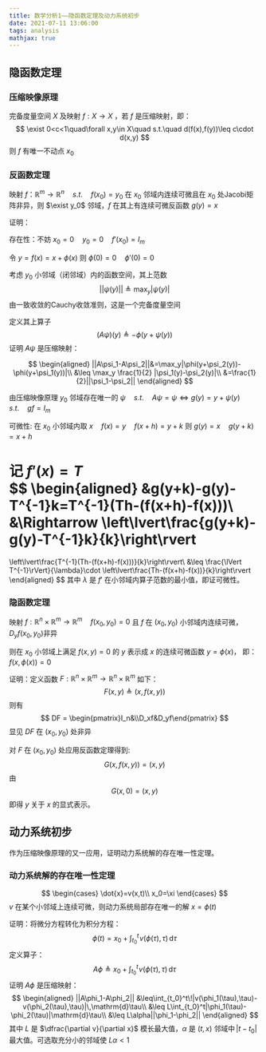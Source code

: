 ```yaml
---
title: 数学分析1——隐函数定理及动力系统初步
date: 2021-07-11 13:06:00
tags: analysis
mathjax: true
---
```

## 隐函数定理
### 压缩映像原理
完备度量空间 $X$ 及映射 $f:X\rightarrow X$ ，若 $f$ 是压缩映射，即：
$$
\exist 0<c<1\quad\forall x,y\in X\quad s.t.\quad d(f(x),f(y))\leq c\cdot d(x,y) 
$$
则 $f$ 有唯一不动点 $x_0$

### 反函数定理 
映射 $f：\mathbb{R}^m\rightarrow \mathbb{R}^n\quad s.t.\quad f(x_0)=y_0$ 在 $x_0$ 邻域内连续可微且在 $x_0$ 处Jacobi矩阵非异，则 $\exist y_0$ 邻域，$f$ 在其上有连续可微反函数 $g(y)=x$

证明：

存在性：不妨 $x_0=0\quad y_0=0\quad f'(x_0)=I_m$

令 $y=f(x)=x+\phi(x)$ 则 $\phi(0)=0\quad \phi'(0)=0$

考虑 $y_0$ 小邻域（闭邻域）内的函数空间，其上范数
$$
||\psi(y)|| \triangleq \max_{y}|\psi(y)|
$$
由一致收敛的Cauchy收敛准则，这是一个完备度量空间

定义其上算子
$$
(A\psi)(y)\triangleq -\phi(y+\psi(y))
$$
证明 $A\psi$ 是压缩映射：

$$
\begin{aligned}
    ||A\psi_1-A\psi_2||&=\max_y|\phi(y+\psi_2(y))-\phi(y+\psi_1(y))|\\
    &\leq \max_y \frac{1}{2} |\psi_1(y)-\psi_2(y)|\\
    &=\frac{1}{2}||\psi_1-\psi_2||
\end{aligned}
$$

由压缩映像原理 $y_0$ 邻域存在唯一的 $\psi \quad s.t.\quad A\psi=\psi \Leftrightarrow g(y)=y+\psi(y) \quad s.t.\quad gf=I_m$

可微性: 在 $x_0$ 小邻域内取 $x\quad f(x)=y\quad f(x+h)=y+k$ 则 $g(y)=x\quad g(y+k)=x+h$
 
 记 $f'(x)=T$  
 $$
 \begin{aligned}
     &g(y+k)-g(y)-T^{-1}k=T^{-1}(Th-(f(x+h)-f(x)))\\
&\Rightarrow \left\lvert\frac{g(y+k)-g(y)-T^{-1}k}{k}\right\rvert
=
\left\lvert\frac{T^{-1}(Th-(f(x+h)-f(x)))}{k}\right\rvert\\
&\leq \frac{\lVert T^{-1}\rVert}{\lambda}\cdot \left\lvert\frac{Th-(f(x+h)-f(x))}{k}\right\rvert
 \end{aligned}
 $$
 其中 $\lambda$ 是 $f'$ 在小邻域内算子范数的最小值，即证可微性。

 ### 隐函数定理
 映射 $f:\mathbb{R}^n\times \mathbb{R}^m\rightarrow \mathbb{R}^m\quad f(x_0,y_0)=0$ 且 $f$ 在 $(x_0,y_0)$ 小邻域内连续可微， $D_yf(x_0,y_0)$非异
 
 则在 $x_0$ 小邻域上满足 $f(x,y)=0$ 的 $y$ 表示成 $x$ 的连续可微函数 $y=\phi(x)$， 即：$f(x,\phi(x))=0$

 证明：定义函数 $F:\mathbb{R}^n\times\mathbb{R}^m\rightarrow \mathbb{R}^n\times \mathbb{R}^m$ 如下：
 $$F(x,y)\triangleq (x,f(x,y))$$
 则有 
 $$
 DF = \begin{pmatrix}I_n&\\D_xf&D_yf\end{pmatrix}
 $$
 显见 $DF$ 在 $(x_0,y_0)$ 处非异

 对 $F$ 在 $(x_0,y_0)$ 处应用反函数定理得到:
 $$
 G(x,f(x,y))=(x,y)
 $$
 由
 $$
 G(x,0)=(x,y)
 $$
 即得 $y$ 关于 $x$ 的显式表示。

 ## 动力系统初步
作为压缩映像原理的又一应用，证明动力系统解的存在唯一性定理。
### 动力系统解的存在唯一性定理
$$
\begin{cases}
    \dot{x}=v(x,t)\\
    x_0=\xi 
\end{cases}
$$
$v$ 在某个小邻域上连续可微，则动力系统局部存在唯一的解 $x=\phi(t)$

证明：将微分方程转化为积分方程：
$$
\phi(t)=x_0+\int_{t_0}^t\!v(\phi(\tau),\tau)\,\mathrm{d}\tau
$$
定义算子：
$$
A\phi\triangleq x_0+\int_{t_0}^t\!v(\phi(\tau),\tau)\,\mathrm{d}\tau
$$
证明 $A\phi$ 是压缩映射：
$$
\begin{aligned}
    ||A\phi_1-A\phi_2||
    &\leq\int_{t_0}^t\!|v(\phi_1(\tau),\tau)-v(\phi_2(\tau),\tau)|\,\mathrm{d}\tau\\
    &\leq L\int_{t_0}^t|\phi_1(\tau)-\phi_2(\tau)|\mathrm{d}\tau\\
    &\leq L\alpha||\phi_1-\phi_2||
\end{aligned}
$$
其中 $L$ 是 $\dfrac{\partial v}{\partial x}$ 模长最大值，$\alpha$ 是 $(t,x)\ \text{邻域中}\, |t-t_0|$ 最大值。可选取充分小的邻域使 $L\alpha <1$


